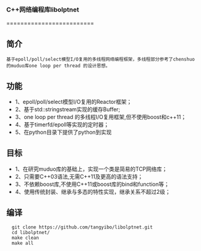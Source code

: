 
### C++网络编程库libolptnet
=========================

简介
-----

    基于epoll/poll/select模型I/O复用的多线程网络编程框架，多线程部分参考了chenshuo的muduo库one loop per thread 的设计思想。

功能
------

- 1、epoll/poll/select模型I/O复用的Reactor框架；
- 2、基于std::stringstream实现的缓存Buffer;
- 3、one loop per thread 的多线程I/O复用框架,但不使用boost和c++11；
- 4、基于timerfd/epoll等实现的定时器；
- 5、在python目录下提供了python到实现

目标
------

- 1、在研究muduo库的基础上，实现一个类是简易的TCP网络库；
- 2、只需要C++03语法,无需C++11及更高的语法支持；
- 3、不依赖boost库,不使用C++11或boost库的bind和function等；
- 4、使用传统封装、继承与多态的特性实现，继承关系不超过2级；

编译
-------

```
  git clone https://github.com/tangyibo/libolptnet.git
  cd libolptnet/
  make clean
  make all
```
